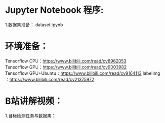 # Jupyter Notebook 程序:  
1.数据集准备： dataset.ipynb

# 环境准备：  
Tensorflow CPU：https://www.bilibili.com/read/cv8962053  
Tensorflow GPU：https://www.bilibili.com/read/cv9003982  
Tensorflow GPU+Ubuntu：https://www.bilibili.com/read/cv9164113
labelImg ：https://www.bilibili.com/read/cv21375972

# B站讲解视频：  
1.目标检测任务与数据集：
